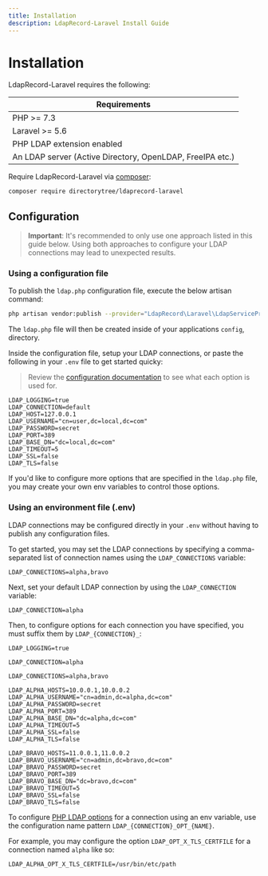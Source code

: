 ```yaml
---
title: Installation
description: LdapRecord-Laravel Install Guide
---
```


# Installation

LdapRecord-Laravel requires the following:

| Requirements                                              |
| --------------------------------------------------------- |
| PHP >= 7.3                                                |
| Laravel >= 5.6                                            |
| PHP LDAP extension enabled                                |
| An LDAP server (Active Directory, OpenLDAP, FreeIPA etc.) |

Require LdapRecord-Laravel via [composer](https://getcomposer.org/):

```bash
composer require directorytree/ldaprecord-laravel
```

## Configuration

> **Important**: It's recommended to only use one approach listed in this guide below. Using
> both approaches to configure your LDAP connections may lead to unexpected results.

### Using a configuration file

To publish the `ldap.php` configuration file, execute the below artisan command:

```bash
php artisan vendor:publish --provider="LdapRecord\Laravel\LdapServiceProvider"
```

The `ldap.php` file will then be created inside of your applications `config`, directory.

Inside the configuration file, setup your LDAP connections, or paste the following in your `.env` file to get started quicky:

> Review the [configuration documentation](/docs/core/v2/configuration) to see what each option is used for.

```dotenv
LDAP_LOGGING=true
LDAP_CONNECTION=default
LDAP_HOST=127.0.0.1
LDAP_USERNAME="cn=user,dc=local,dc=com"
LDAP_PASSWORD=secret
LDAP_PORT=389
LDAP_BASE_DN="dc=local,dc=com"
LDAP_TIMEOUT=5
LDAP_SSL=false
LDAP_TLS=false
```

If you'd like to configure more options that are specified in the `ldap.php`
file, you may create your own env variables to control those options.

### Using an environment file (.env)

LDAP connections may be configured directly in your `.env` without having to publish any configuration files.

To get started, you may set the LDAP connections by specifying a comma-separated list of connection names using the `LDAP_CONNECTIONS` variable:

```dotenv
LDAP_CONNECTIONS=alpha,bravo
```

Next, set your default LDAP connection by using the `LDAP_CONNECTION` variable:

```dotenv
LDAP_CONNECTION=alpha
```

Then, to configure options for each connection you have specified, you must suffix them by `LDAP_{CONNECTION}_`:

```dotenv
LDAP_LOGGING=true

LDAP_CONNECTION=alpha

LDAP_CONNECTIONS=alpha,bravo

LDAP_ALPHA_HOSTS=10.0.0.1,10.0.0.2
LDAP_ALPHA_USERNAME="cn=admin,dc=alpha,dc=com"
LDAP_ALPHA_PASSWORD=secret
LDAP_ALPHA_PORT=389
LDAP_ALPHA_BASE_DN="dc=alpha,dc=com"
LDAP_ALPHA_TIMEOUT=5
LDAP_ALPHA_SSL=false
LDAP_ALPHA_TLS=false

LDAP_BRAVO_HOSTS=11.0.0.1,11.0.0.2
LDAP_BRAVO_USERNAME="cn=admin,dc=bravo,dc=com"
LDAP_BRAVO_PASSWORD=secret
LDAP_BRAVO_PORT=389
LDAP_BRAVO_BASE_DN="dc=bravo,dc=com"
LDAP_BRAVO_TIMEOUT=5
LDAP_BRAVO_SSL=false
LDAP_BRAVO_TLS=false
```

To configure [PHP LDAP options](https://www.php.net/manual/en/function.ldap-set-option.php) for
a connection using an env variable, use the configuration name pattern `LDAP_{CONNECTION}_OPT_{NAME}`.

For example, you may configure the option `LDAP_OPT_X_TLS_CERTFILE` for a connection named `alpha` like so:

```dotenv
LDAP_ALPHA_OPT_X_TLS_CERTFILE=/usr/bin/etc/path
```
